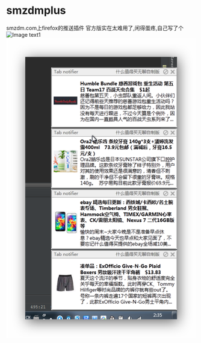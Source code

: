 smzdmplus
=========

smzdm.com上firefox的推送插件
官方版实在太难用了,闲得蛋疼,自己写了个
![Image text1](http://raw.github.com/chenxiaolei/smzdmplus/master/snapshot/1.png)
![Image text2](http://github.com/chenxiaolei/smzdmplus/raw/master/snapshot/2.png)
